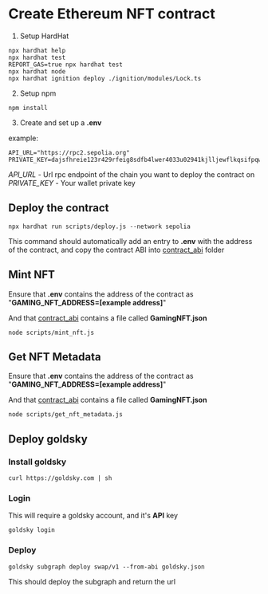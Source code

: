 # Create Ethereum NFT contract
1. Setup HardHat
```shell
npx hardhat help
npx hardhat test
REPORT_GAS=true npx hardhat test
npx hardhat node
npx hardhat ignition deploy ./ignition/modules/Lock.ts
```
2. Setup npm
```shell
npm install
```

3. Create and set up a **.env**

example:
```shell
API_URL="https://rpc2.sepolia.org"
PRIVATE_KEY=dajsfhreie123r429rfeig8sdfb4lwer4033u02941kjlljewflkqsifpqwoe234
```
*API_URL* - Url rpc endpoint of the chain you want to deploy the contract on
*PRIVATE_KEY* - Your wallet private key

## Deploy the contract
```shell
npx hardhat run scripts/deploy.js --network sepolia
```
This command should automatically add an entry to **.env** with the address of the contract, and copy the contract ABI into [contract_abi](contract_abi) folder

## Mint NFT
Ensure that **.env** contains the address of the contract as "**GAMING_NFT_ADDRESS=[example address]**"

And that [contract_abi](contract_abi) contains a file called **GamingNFT.json**

```shell
node scripts/mint_nft.js
```

## Get NFT Metadata
Ensure that **.env** contains the address of the contract as "**GAMING_NFT_ADDRESS=[example address]**"

And that [contract_abi](contract_abi) contains a file called **GamingNFT.json**

```shell
node scripts/get_nft_metadata.js
```
## Deploy goldsky
### Install goldsky
```shell
curl https://goldsky.com | sh
```
### Login
This will require a goldsky account, and it's **API** key
```shell
goldsky login
```
### Deploy
```shell
goldsky subgraph deploy swap/v1 --from-abi goldsky.json
```
This should deploy the subgraph and return the url